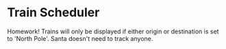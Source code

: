 # Train Scheduler
Homework! Trains will only be displayed if either origin or destination is set to 'North Pole'. Santa doesn't need to track anyone.
